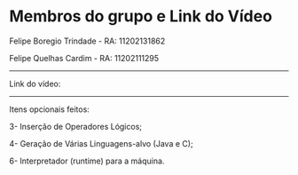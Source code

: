 # Membros do grupo e Link do Vídeo

Felipe Boregio Trindade - RA: 11202131862

Felipe Quelhas Cardim - RA: 11202111295

--------------------------------------------------------------------------------------
Link do vídeo:

--------------------------------------------------------------------------------------
Itens opcionais feitos:

3- Inserção de Operadores Lógicos;

4- Geração de Várias Linguagens-alvo (Java e C);

6- Interpretador (runtime) para a máquina.
